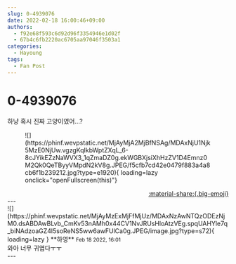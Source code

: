 ```yaml
---
slug: 0-4939076
date: 2022-02-18 16:00:46+09:00
authors:
  - f92e68f593c6d92d96f3354946e1d02f
  - 67b4c6fb2220ac6705aa97046f3503a1
categories:
  - Hayoung
tags:
  - Fan Post
---
```


# 0-4939076

<div class="post-container" markdown="1">
<div class="content-container md-sidebar__scrollwrap" markdown="1">

하냥 혹시 진짜 고양이였어...?
<figure markdown="1">
![](https://phinf.wevpstatic.net/MjAyMjA2MjBfNSAg/MDAxNjU1Njk5MzE0NjUw.vgzgKqIkbWptZXqL_6-8cJYikEZzNaWVX3_1qZmaDZ0g.ekWGBXjsiXhHzZV1D4Emnz0M2Qk0QeTByyVMpdN2kV8g.JPEG/f5cfb7cd42e0479f883a4a8cb6f1b239212.jpg?type=e1920){ loading=lazy onclick="openFullscreen(this)"}
</figure>


</div>
</div>

<div style="text-align: right;" markdown="1">
<a href="https://weverse.io/fromis9/fanpost/0-4939076" style="text-align: right;">:material-share:{.big-emoji}</a>
</div>
---

<div class="comments-container md-sidebar__scrollwrap" markdown="1">
<div class="comment" markdown="1">
<div class='id-container' markdown="1">
![](https://phinf.wevpstatic.net/MjAyMzExMjFfMjUz/MDAxNzAwNTQzODEzNjM0.dsABDAwBLvb_CmKv53nAMh0x44CV1NvJRUsHloAtzVEg.spqUAHYle7q_biNAdzoaGZ4l5soReNS5ww6awFUlCa0g.JPEG/image.jpg?type=s72){ loading=lazy }
**<span class="artist">하영</span>** <small>Feb 18 2022, 16:01</small><br>
</div>
<div class='comment-body' markdown="1">
와아 너무 귀엽다ㅜㅜ
</div>
</div>
</div>
---
